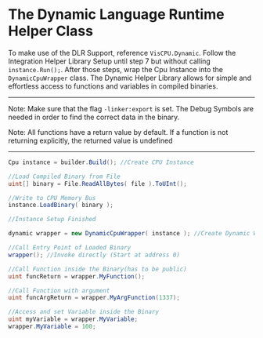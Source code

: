 # The Dynamic Language Runtime Helper Class
To make use of the DLR Support, reference `VisCPU.Dynamic`.
Follow the Integration Helper Library Setup until step 7 but without calling `instance.Run();`.
After those steps, wrap the Cpu Instance into the `DynamicCpuWrapper` class.
The Dynamic Helper Library allows for simple and effortless access to functions and variables in compiled binaries.

___

Note: Make sure that the flag `-linker:export` is set. The Debug Symbols are needed in order to find the correct data in the binary.

Note: All functions have a return value by default. If a function is not returning explicitly, the returned value is undefined

___

```cs
Cpu instance = builder.Build(); //Create CPU Instance

//Load Compiled Binary from File
uint[] binary = File.ReadAllBytes( file ).ToUInt();

//Write to CPU Memory Bus
instance.LoadBinary( binary );

//Instance Setup Finished

dynamic wrapper = new DynamicCpuWrapper( instance ); //Create Dynamic Wrapper

//Call Entry Point of Loaded Binary
wrapper(); //Invoke directly (Start at address 0)

//Call Function inside the Binary(has to be public)
uint funcReturn = wrapper.MyFunction();

//Call Function with argument
uint funcArgReturn = wrapper.MyArgFunction(1337);

//Access and set Variable inside the Binary
uint myVariable = wrapper.MyVariable;
wrapper.MyVariable = 100;

```